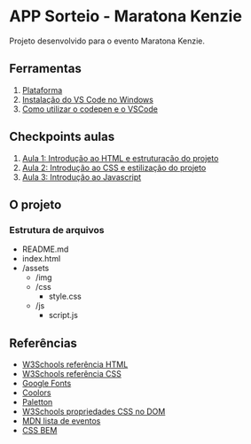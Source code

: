 # APP Sorteio - Maratona Kenzie 

Projeto desenvolvido para o evento Maratona Kenzie.

## Ferramentas

1. [Plataforma](https://participe-amazonia.kenzie.com.br/desafios)
2. [Instalação do VS Code no Windows](https://kenzie.com.br/blog/instalacao-vs-code-windows/)
3. [Como utilizar o codepen e o VSCode](https://kenzie-academy-brasil.github.io/ferramentas/)

## Checkpoints aulas

1. [Aula 1: Introdução ao HTML e estruturação do projeto](https://kenzieacademybr.notion.site/Checkpoint-7e3482456328407ba7c3ba73e511d86e)
2. [Aula 2: Introdução ao CSS e estilização do projeto](https://kenzieacademybr.notion.site/Checkpoint-d204c8f2f3724c24bcc8f4e67f952117)
3. [Aula 3: Introdução ao Javascript](https://kenzieacademybr.notion.site/Checkpoint-ee21fc3ea6804c8a896a4d256c76a41f)

## O projeto

### Estrutura de arquivos

- README.md
- index.html
- /assets
  - /img
  - /css
    - style.css
  - /js
    - script.js


## Referências

- [W3Schools referência HTML](https://www.w3schools.com/tags/default.asp)
- [W3Schools referência CSS](https://www.w3schools.com/cssref/default.asp)
- [Google Fonts](https://fonts.google.com/)
- [Coolors](https://coolors.co/palettes/trending)
- [Paletton](https://paletton.com/)
- [W3Schools propriedades CSS no DOM](https://www.w3schools.com/jsref/dom_obj_style.asp)
- [MDN lista de eventos](https://developer.mozilla.org/en-US/docs/Web/Events)
- [CSS BEM](https://desenvolvimentoparaweb.com/css/bem/)